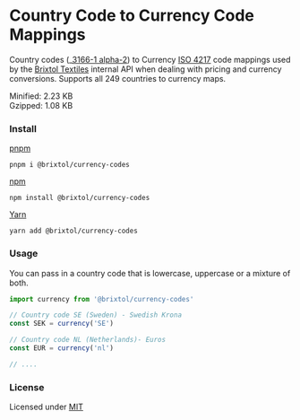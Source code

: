 # Country Code to Currency Code Mappings

Country codes (_[3166-1 alpha-2](https://en.wikipedia.org/wiki/ISO_3166-1_alpha-2#Officially_assigned_code_elements)) to Currency [ISO 4217](https://en.wikipedia.org/wiki/ISO_4217#Active_codes) code mappings used by the [Brixtol Textiles](https://www.brixtoltextiles.com) internal API when dealing with pricing and currency conversions. Supports all 249 countries to currency maps.

Minified: 2.23 KB <br>
Gzipped: 1.08 KB

### Install

[pnpm](https://pnpm.js.org/en/cli/install)

```cli
pnpm i @brixtol/currency-codes
```

[npm](https://www.npmjs.com/)

```cli
npm install @brixtol/currency-codes
```

[Yarn](https://yarnpkg.com/)

```cli
yarn add @brixtol/currency-codes
```

### Usage

You can pass in a country code that is lowercase, uppercase or a mixture of both.

```javascript
import currency from '@brixtol/currency-codes'

// Country code SE (Sweden) - Swedish Krona
const SEK = currency('SE')

// Country code NL (Netherlands)- Euros
const EUR = currency('nl')

// ....

```

### License

Licensed under [MIT](#LICENCE)
